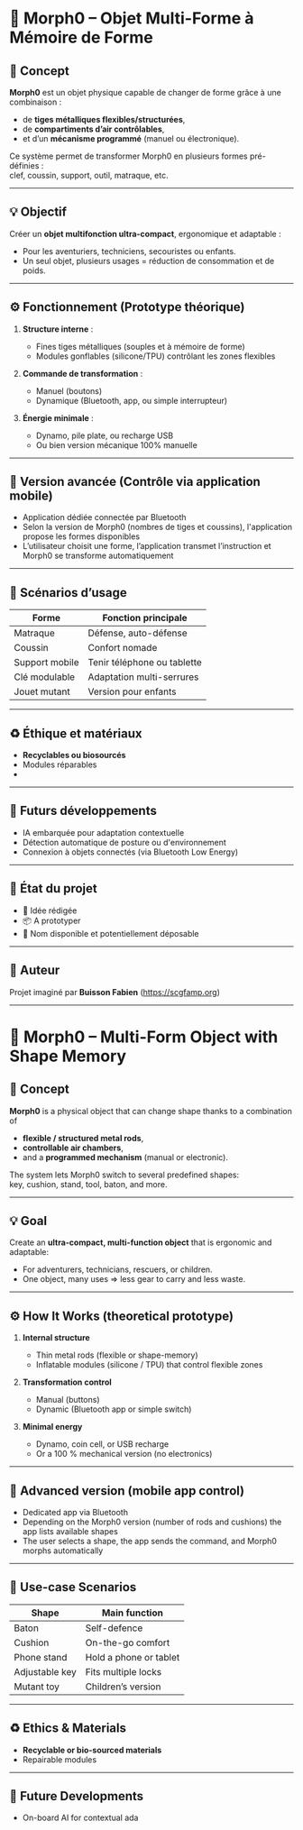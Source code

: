 # 🔧 Morph0 – Objet Multi-Forme à Mémoire de Forme

## 🧠 Concept

**Morph0** est un objet physique capable de changer de forme grâce à une combinaison :
- de **tiges métalliques flexibles/structurées**,
- de **compartiments d’air contrôlables**,
- et d’un **mécanisme programmé** (manuel ou électronique).

Ce système permet de transformer Morph0 en plusieurs formes pré-définies :  
clef, coussin, support, outil, matraque, etc.

---

## 💡 Objectif

Créer un **objet multifonction ultra-compact**, ergonomique et adaptable :
- Pour les aventuriers, techniciens, secouristes ou enfants.
- Un seul objet, plusieurs usages = réduction de consommation et de poids.

---

## ⚙️ Fonctionnement (Prototype théorique)

1. **Structure interne** :
   - Fines tiges métalliques (souples et à mémoire de forme)
   - Modules gonflables (silicone/TPU) contrôlant les zones flexibles

2. **Commande de transformation** :
   - Manuel (boutons)
   - Dynamique (Bluetooth, app, ou simple interrupteur)

3. **Énergie minimale** :
   - Dynamo, pile plate, ou recharge USB
   - Ou bien version mécanique 100% manuelle

---

## 📱 Version avancée (Contrôle via application mobile)

- Application dédiée connectée par Bluetooth
- Selon la version de Morph0 (nombres de tiges et coussins), l'application propose les formes disponibles
- L’utilisateur choisit une forme, l’application transmet l’instruction et Morph0 se transforme automatiquement

---

## 🎯 Scénarios d’usage

| Forme           | Fonction principale             |
|-----------------|---------------------------------|
| Matraque        | Défense, auto-défense           |
| Coussin         | Confort nomade                  |
| Support mobile  | Tenir téléphone ou tablette     |
| Clé modulable   | Adaptation multi-serrures       |
| Jouet mutant    | Version pour enfants            |

---

## ♻️ Éthique et matériaux

- **Recyclables ou biosourcés**
- Modules réparables
- 
---

## 🚀 Futurs développements

- IA embarquée pour adaptation contextuelle
- Détection automatique de posture ou d'environnement
- Connexion à objets connectés (via Bluetooth Low Energy)

---

## 📄 État du projet

- 💬 Idée rédigée
- 📦 A prototyper
- 🔐 Nom disponible et potentiellement déposable

---

## 📎 Auteur

Projet imaginé par **Buisson Fabien**
(https://scgfamp.org)

---

# 🔧 Morph0 – Multi-Form Object with Shape Memory

## 🧠 Concept

**Morph0** is a physical object that can change shape thanks to a combination of  
- **flexible / structured metal rods**,  
- **controllable air chambers**,  
- and a **programmed mechanism** (manual or electronic).

The system lets Morph0 switch to several predefined shapes:  
key, cushion, stand, tool, baton, and more.

---

## 💡 Goal

Create an **ultra-compact, multi-function object** that is ergonomic and adaptable:

- For adventurers, technicians, rescuers, or children.  
- One object, many uses ⇒ less gear to carry and less waste.

---

## ⚙️ How It Works (theoretical prototype)

1. **Internal structure**  
   - Thin metal rods (flexible or shape-memory)  
   - Inflatable modules (silicone / TPU) that control flexible zones  

2. **Transformation control**  
   - Manual (buttons)  
   - Dynamic (Bluetooth app or simple switch)  

3. **Minimal energy**  
   - Dynamo, coin cell, or USB recharge  
   - Or a 100 % mechanical version (no electronics)

---

## 📱 Advanced version (mobile app control)

- Dedicated app via Bluetooth  
- Depending on the Morph0 version (number of rods and cushions) the app lists available shapes  
- The user selects a shape, the app sends the command, and Morph0 morphs automatically

---

## 🎯 Use-case Scenarios

| Shape        | Main function                |
|--------------|------------------------------|
| Baton        | Self-defence                 |
| Cushion      | On-the-go comfort            |
| Phone stand  | Hold a phone or tablet       |
| Adjustable key | Fits multiple locks       |
| Mutant toy   | Children’s version           |

---

## ♻️ Ethics & Materials

- **Recyclable or bio-sourced materials**  
- Repairable modules  

---

## 🚀 Future Developments

- On-board AI for contextual ada
